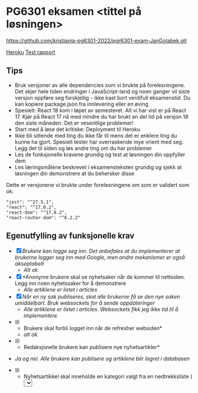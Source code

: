 # PG6301 eksamen <tittel på løsningen>
https://github.com/kristiania-pg6301-2022/pgr6301-exam-JanGolabek.git

[Heroku](https://article-app-exam-pg6301.herokuapp.com/)
[Test rapport](https://github.com/kristiania-pg6301-2022/pgr6301-exam-JanGolabek/commit/9363a483fdace93d2daee4f83da5bd9a6b6c7a5d#commitcomment-72980642)

## Tips

* Bruk versjoner av alle dependencies som vi brukte på forelesningene. Det skjer hele tiden endringer i JavaScript-land og noen ganger vil siste versjon oppføre seg forskjellig - ikke kast bort verdifull eksamenstid. Du kan kopiere package.json fra innlevering eller en øving
* Spesielt: React 18 kom i løpet av semesteret. Alt vi har vist er på React 17. Kjør på React 17 nå med mindre du har brukt en del tid på versjon 18 den siste måneden. Det er vesentlige problemer!
* Start med å løse det kritiske: Deployment til Heroku
* Ikke bli sittende med ting du ikke får til mens det er enklere ting du kunne ha gjort. Spesielt tester har overraskende mye vrient med seg. Legg det til siden og løs andre ting om du har problemer
* Les de funksjonelle kravene grundig og test at løsningen din oppfyller dem
* Les læringsmålene beskrevet i eksamensteksten grundig og sjekk at løsningen din demonstrere at du behersker disse

Dette er versjonene vi brukte under forelesningene om som er validert som ok:

```
"jest": "^27.5.1",
"react": "^17.0.2",
"react-dom": "^17.0.2",
"react-router-dom": "^6.2.2"
```


## Egenutfylling av funksjonelle krav

* [x] *Brukere kan logge seg inn. Det anbefales at du implementerer at brukerne logger seg inn med Google, men andre
mekanismer er også akseptabelt*
  * *Alt ok*
* [x] *Anonyme brukere skal se nyhetsaker når de kommer til nettsiden. Legg inn noen nyhetssaker for å demonstrere
  * *Alle artiklene er listet i articles*
* [x] *Når en ny sak publiseres, skal alle brukerne få se den nye saken umiddelbart. Bruk websockets for å sende oppdateringer*
  * *Alle artiklene er listet i articles. Websockets fikk jeg ikke tid til å implementere.*
* [x] * Brukere skal forbli logget inn når de refresher websiden*
  * *alt ok*
 * [x] * Redaksjonelle brukere kan publisere nye nyhetsartikler*
  * *Ja og nei. Alle brukere kan publisere og artiklene blir lagret i databasen*
 * [x] * Nyhetsartikkel skal inneholde en kategori valgt fra en nedtrekksliste ( <select> ), tittel ( <input> ) og tekst ( <textarea> )
  * *De 3 kategoriene er der, i tillegg til author. Fikk dessverre ikke tid til å lage til nedtrekksliste etc. og gjøre den "skikkelig"*
 * [x] * Alle feil fra serves skal presenteres til bruker på en pen måte, med mulighet for brukeren til å prøve igjen
  * *Ikke alle men de fleste. Design og UX-messig er det ekstremt mye som mangler men jeg valgte å gå for det viktigste mtp tidsbruk og kunnskap*


## Egenutfylling av tekniske krav

* [x] Oppsett av package.json, parcel, express, prettier
  * *mangler prettier*
* [x] React Router
  * *beskriv eventuelle mangler eller problemer for delvis uttelling*
* [x] Express app
  * *beskriv eventuelle mangler eller problemer for delvis uttelling*
* [x] Kommunikasjon mellom frontend (React) og backend (Express)
  * *beskriv eventuelle mangler eller problemer for delvis uttelling*
* [x] Deployment til Heroku
  * *beskriv eventuelle mangler eller problemer for delvis uttelling*
* [x] Bruk av MongoDB
  * *beskriv eventuelle mangler eller problemer for delvis uttelling*
* [x] OpenID Connect
  * **
* [ ] Web Sockets
  * **
* [x] Jest med dokumentert testdekning
  * *De siste to commitsene lyste ikke grønt. Fikk heller ingen feilmelding. Det virer som om minuttene i Classroom er blitt brukt opp men er ikke sikker. Alle testene kjører, appen fungerer både lokalt og på heroku*
 
test
